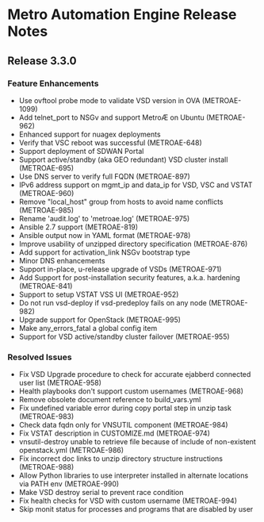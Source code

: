 # Metro Automation Engine Release Notes
## Release 3.3.0
### Feature Enhancements
* Use ovftool probe mode to validate VSD version in OVA (METROAE-1099)
* Add telnet_port to NSGv and support MetroÆ on Ubuntu (METROAE-962)
* Enhanced support for nuagex deployments
* Verify that VSC reboot was successful (METROAE-648)
* Support deployment of SDWAN Portal
* Support active/standby (aka GEO redundant) VSD cluster install (METROAE-695)
* Use DNS server to verify full FQDN (METROAE-897)
* IPv6 address support on mgmt_ip and data_ip for VSD, VSC and VSTAT (METROAE-960)
* Remove "local_host" group from hosts to avoid name conflicts (METROAE-985)
* Rename 'audit.log' to 'metroae.log' (METROAE-975)
* Ansible 2.7 support (METROAE-819)
* Ansible output now in YAML format (METROAE-978)
* Improve usability of unzipped directory specification (METROAE-876)
* Add support for activation_link NSGv bootstrap type
* Minor DNS enhancements
* Support in-place, u-release upgrade of VSDs (METROAE-971)
* Add Support for post-installation security features, a.k.a. hardening (METROAE-841)
* Support to setup VSTAT VSS UI (METROAE-952)
* Do not run vsd-deploy if vsd-predeploy fails on any node (METROAE-982)
* Upgrade support for OpenStack (METROAE-995)
* Make any_errors_fatal a global config item
* Support for VSD active/standby cluster failover (METROAE-955)

### Resolved Issues
* Fix VSD Upgrade procedure to check for accurate ejabberd connected user list (METROAE-958)
* Health playbooks don't support custom usernames (METROAE-968)
* Remove obsolete document reference to build_vars.yml
* Fix undefined variable error during copy portal step in unzip task (METROAE-983)
* Check data fqdn only for VNSUTIL component (METROAE-984)
* Fix VSTAT description in CUSTOMIZE.md (METROAE-974)
* vnsutil-destroy unable to retrieve file because of include of non-existent openstack.yml (METROAE-986)
* Fix incorrect doc links to unzip directory structure instructions (METROAE-988)
* Allow Python libraries to use interpreter installed in alternate locations via PATH env (METROAE-990)
* Make VSD destroy serial to prevent race condition
* Fix health checks for VSD with custom username (METROAE-994)
* Skip monit status for processes and programs that are disabled by user
